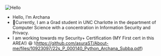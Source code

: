 ![Hello](https://c.tenor.com/HfyIBi5IF3AAAAAM/hello.gif) 
- Hello, I’m Archana 
- 👀Currently, I am a Grad student in UNC Charlotte in the department of Computer Science with a concentration in Information Security and Privacy. 
- I am working towards my Security+ Certification (MY First cert in this AREA!) :satisfied:
!(https://github.com/asuraST/About-me/files/10923097/22s_P_000140_Python_Archana_Subba.pdf)



<!---
Archana07/Archana07 is a ✨ special ✨ repository because its `README.md` (this file) appears on your GitHub profile.
You can click the Preview link to take a look at your changes. 
--->
